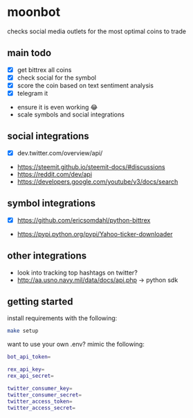 # moonbot

checks social media outlets for the most optimal coins to trade

## main todo

- [x] get bittrex all coins
- [x] check social for the symbol
- [x] score the coin based on text sentiment analysis
- [x] telegram it
- ensure it is even working :joy:
- scale symbols and social integrations

## social integrations

- [x] dev.twitter.com/overview/api/
- https://steemit.github.io/steemit-docs/#discussions
- https://reddit.com/dev/api
- https://developers.google.com/youtube/v3/docs/search

## symbol integrations
- [x] https://github.com/ericsomdahl/python-bittrex
- https://pypi.python.org/pypi/Yahoo-ticker-downloader

## other integrations
- look into tracking top hashtags on twitter?
- http://aa.usno.navy.mil/data/docs/api.php -> python sdk

## getting started

install requirements with the following:

```bash
make setup
```

want to use your own .env? mimic the following:

```bash
bot_api_token=

rex_api_key=
rex_api_secret=

twitter_consumer_key=
twitter_consumer_secret=
twitter_access_token=
twitter_access_secret=
```